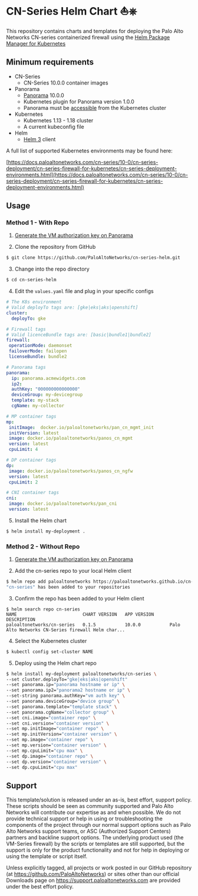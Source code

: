 # CN-Series Helm Chart ⛵⎈ 

This repository contains charts and templates for deploying the Palo Alto Networks CN-series containerized firewall using the [Helm Package Manager for Kubernetes](https://helm.sh)

## Minimum requirements

* CN-Series
  * CN-Series 10.0.0 container images
* Panorama
  * [Panorama](https://www.paloaltonetworks.com/network-security/panorama) 10.0.0
  * Kubernetes plugin for Panorama version 1.0.0
  * Panorama must be [accessible](https://docs.paloaltonetworks.com/pan-os/10-0/pan-os-admin/firewall-administration/reference-port-number-usage/ports-used-for-panorama.html) from the Kubernetes cluster
* Kubernetes
  * Kubernetes 1.13 - 1.18 cluster
  * A current kubeconfig file
* Helm
  * [Helm 3](https://helm.sh/docs/intro/install/) client

A full list of supported Kubernetes environments may be found here: 

[https://docs.paloaltonetworks.com/cn-series/10-0/cn-series-deployment/cn-series-firewall-for-kubernetes/cn-series-deployment-environments.html](https://docs.paloaltonetworks.com/cn-series/10-0/cn-series-deployment/cn-series-firewall-for-kubernetes/cn-series-deployment-environments.html)

## Usage

### Method 1 - With Repo

1. [Generate the VM authorization key on Panorama](https://docs.paloaltonetworks.com/vm-series/10-0/vm-series-deployment/bootstrap-the-vm-series-firewall/generate-the-vm-auth-key-on-panorama.html)

2. Clone the repository from GitHub

```bash
$ git clone https://github.com/PaloAltoNetworks/cn-series-helm.git
```

3. Change into the repo directory

```bash
$ cd cn-series-helm
```

4. Edit the `values.yaml` file and plug in your specific configs

```yaml
# The K8s environment 
# Valid deployTo tags are: [gke|eks|aks|openshift]
cluster:
  deployTo: gke

# Firewall tags
# Valid licenceBundle tags are: [basic|bundle1|bundle2]
firewall:
 operationMode: daemonset
 failoverMode: failopen
 licenseBundle: bundle2

# Panorama tags
panorama:
  ip: panorama.acmewidgets.com
  ip2: 
  authKey: "000000000000000"
  deviceGroup: my-devicegroup
  template: my-stack
  cgName: my-collector

# MP container tags
mp:
 initImage:  docker.io/paloaltonetworks/pan_cn_mgmt_init
 initVersion: latest
 image: docker.io/paloaltonetworks/panos_cn_mgmt
 version: latest
 cpuLimit: 4

# DP container tags
dp:
 image: docker.io/paloaltonetworks/panos_cn_ngfw
 version: latest
 cpuLimit: 2

# CNI container tags
cni:
 image: docker.io/paloaltonetworks/pan_cni
 version: latest
 ```

5. Install the Helm chart

```bash
$ helm install my-deployment .
```


### Method 2 - Without Repo 

1. [Generate the VM authorization key on Panorama](https://docs.paloaltonetworks.com/vm-series/9-1/vm-series-deployment/bootstrap-the-vm-series-firewall/generate-the-vm-auth-key-on-panorama.html)

2. Add the cn-series repo to your local Helm client

```bash
$ helm repo add paloaltonetworks https://paloaltonetworks.github.io/cn-series-helm
"cn-series" has been added to your repositories
```

3. Confirm the repo has been added to your Helm client

```
$ helm search repo cn-series
NAME               	         CHART VERSION	 APP VERSION	  DESCRIPTION
paloaltonetworks/cn-series	 0.1.5        	 10.0.0      	  Palo Alto Networks CN-Series firewall Helm char...
```

4. Select the Kubernetes cluster

```bash
$ kubectl config set-cluster NAME
```

5. Deploy using the Helm chart repo

```bash
$ helm install my-deployment paloaltonetworks/cn-series \
--set cluster.deployTo="gke|eks|aks|openshift"
--set panorama.ip="panorama hostname or ip" \
--set panorama.ip2="panorama2 hostname or ip" \
--set-string panorama.authKey="vm auth key" \
--set panorama.deviceGroup="device group" \
--set panorama.template="template stack" \
--set panorama.cgName="collector group" \
--set cni.image="container repo" \
--set cni.version="container version" \
--set mp.initImage="container repo" \
--set mp.initVersion="container version" \
--set mp.image="container repo" \
--set mp.version="container version" \
--set mp.cpuLimit="cpu max" \
--set dp.image="container repo" \
--set dp.version="container version" \
--set dp.cpuLimit="cpu max"
```

## Support

This template/solution is released under an as-is, best effort, support
policy. These scripts should be seen as community supported and Palo
Alto Networks will contribute our expertise as and when possible. We do
not provide technical support or help in using or troubleshooting the
components of the project through our normal support options such as
Palo Alto Networks support teams, or ASC (Authorized Support Centers)
partners and backline support options. The underlying product used (the
VM-Series firewall) by the scripts or templates are still supported, but
the support is only for the product functionality and not for help in
deploying or using the template or script itself.

Unless explicitly tagged, all projects or work posted in our GitHub
repository (at <https://github.com/PaloAltoNetworks>) or sites other
than our official Downloads page on <https://support.paloaltonetworks.com>
are provided under the best effort policy.

